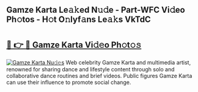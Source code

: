 ## Gamze Karta Le𝚊𝚔ed N𝚞𝚍e - Part-WFC Vi𝚍eo Ph𝚘tos - H𝚘t O𝚗lyf𝚊ns Le𝚊𝚔s VkTdC

# <h2><a href="http://hf8ftk2.feru.top/?c=Gamze+Karta">🔗 👉 🔴 Gamze Karta Vi𝚍𝚎o Ph𝚘t𝚘𝚜</a></h2>

[![Gamze Karta Nu𝚍𝚎s](https://i.imgur.com/0TWrTi3.gif)](http://hf8ftk2.feru.top/?c=Gamze+Karta)
Web celebrity Gamze Karta and multimedia artist, renowned for sharing dance and lifestyle content through solo and collaborative dance routines and brief videos. Public figures Gamze Karta can use their influence to promote social change. 
